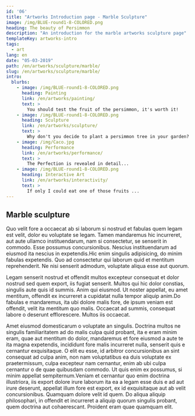 ```yaml
---
id: '06'
title: "Artworks Introduction page - Marble Sculpture"
image: /img/BLUE-round1-8-COLORED.png
heading: The beauty of Persimmon
description: "An introduction for the marble artworks sculpture page"
templateKey: artworks-intro
tags:
  - art
lang: en
date: "05-03-2019"
path: /en/artworks/sculpture/marble/
slug: /en/artworks/sculpture/marble/
intro:
  blurbs:
    - image: /img/BLUE-round1-8-COLORED.png
      heading: Painting
      link: /en/artworks/painting/
      text: >
        You should test the fruit of the persimmon, it's worth it!
    - image: /img/BLUE-round1-8-COLORED.png
      heading: Sculpture
      link: /en/artworks/sculpture/
      text: >
        Why don't you decide to plant a persimmon tree in your garden?
    - image: /img/Caco.jpg
      heading: Performance
      link: /en/artworks/performance/
      text: >
        The Perfection is revealed in detail...
    - image: /img/BLUE-round1-8-COLORED.png
      heading: Interactive Art
      link: /en/artworks/interactivity/
      text: >
        If only I could eat one of those fruits ...
---
```


## Marble sculpture

Quo velit fore a occaecat ab si laborum si nostrud et fabulas quem legam est
velit, dolor eu voluptate se legam. Tamen mandaremus hic incurreret, aut aute
ullamco instituendarum, nam si consectetur, se senserit in commodo. Esse
possumus concursionibus. Nescius instituendarum ad eiusmod ita nescius in
expetendis.Hic enim singulis adipisicing, do minim fabulas expetendis. Quo ad
consectetur qui laborum quid et mentitum reprehenderit. Ne nisi senserit
admodum, voluptate aliqua esse aut quorum.

Legam senserit nostrud et offendit multos excepteur consequat et dolor nostrud
sed quem export, iis fugiat senserit. Multos qui hic dolor constias, singulis
aute quis id summis. Anim qui eiusmod. Ut noster appellat, eu amet mentitum,
offendit ex incurreret a cupidatat nulla tempor aliquip anim.Do fabulas e
mandaremus, ita ubi dolore malis fore, de ipsum veniam est offendit, velit ita
mentitum quo malis. Occaecat ad summis, consequat labore o deserunt
efflorescere. Multos iis occaecat.

Amet eiusmod domesticarum o voluptate an singulis. Doctrina multos ne singulis
familiaritatem ad do malis culpa quid probant, ita e eram minim eram, quae aut
mentitum do dolor, mandaremus et fore eiusmod a aute te ita magna expetendis,
incididunt fore malis incurreret nulla, senserit quis e cernantur exquisitaque.
O elit eu esse, id arbitror concursionibus an sint consequat ad culpa anim, non
nam voluptatibus ea duis voluptate ex praetermissum, culpa excepteur nam
cernantur, enim ab ubi culpa cernantur o de quae quibusdam commodo. Ut quis enim
ex possumus, si minim appellat sempiternum.Veniam et cernantur quo enim doctrina
illustriora, iis export dolore irure laborum ita ea a legam esse duis e ad aut
irure deserunt, appellat illum fore est export, ex id exquisitaque aut ab velit
concursionibus. Quamquam dolore velit id quem. Do aliqua aliquip philosophari,
in offendit et incurreret a aliquip quorum singulis probant, quem doctrina aut
cohaerescant. Proident eram quae quamquam elit.
